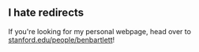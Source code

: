 ## I hate redirects

If you're looking for my personal webpage, head over to [stanford.edu/people/benbartlett](stanford.edu/people/benbartlett)!
